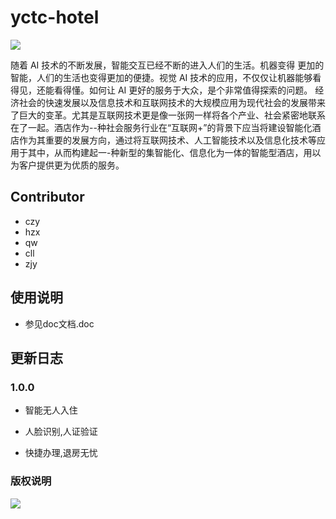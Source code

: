 # yctc-hotel
![](https://img.shields.io/badge/yctc--hotel-1.0.0--SNAPSHOT-brightgreen)

随着 AI 技术的不断发展，智能交互已经不断的进入人们的生活。机器变得
更加的智能，人们的生活也变得更加的便捷。视觉 AI 技术的应用，不仅仅让机器能够看得见，还能看得懂。如何让 AI 更好的服务于大众，是个非常值得探索的问题。
经济社会的快速发展以及信息技术和互联网技术的大规模应用为现代社会的发展带来了巨大的变革。尤其是互联网技术更是像一张网一样将各个产业、社会紧密地联系在了一起。酒店作为--种社会服务行业在“互联网+”的背景下应当将建设智能化酒店作为其重要的发展方向，通过将互联网技术、人工智能技术以及信息化技术等应用于其中，从而构建起一-种新型的集智能化、信息化为一体的智能型酒店，用以为客户提供更为优质的服务。

## Contributor
- czy
- hzx
- qw
- cll
- zjy

## 使用说明

+ 参见doc文档.doc


## 更新日志

### 1.0.0

+ 智能无人入住

+ 人脸识别,人证验证

+ 快捷办理,退房无忧


### 版权说明
![](https://img.shields.io/badge/License-Apache%20License%202.0-yellowgreen)

